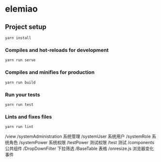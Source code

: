 # elemiao

## Project setup
```
yarn install
```

### Compiles and hot-reloads for development
```
yarn run serve
```

### Compiles and minifies for production
```
yarn run build
```

### Run your tests
```
yarn run test
```

### Lints and fixes files
```
yarn run lint
```

/view
  /systemAdministration 系统管理
    /systemUser 系统用户
    /systemRole 系统角色
    /systemPower 系统权限
  /testPower 测试权限
    /test 测试
/components 公共组件
  /DropDownFilter 下拉筛选
  /BaseTable 表格
/onresize.js 浏览器变化事件
